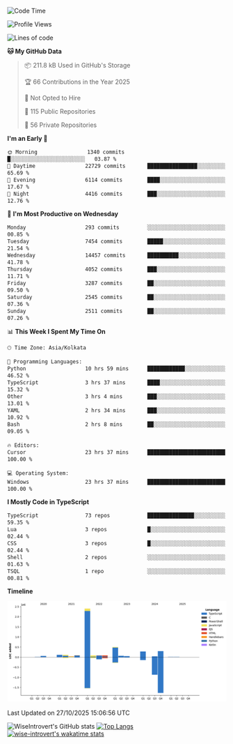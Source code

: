 <!--START_SECTION:waka-->
![Code Time](http://img.shields.io/badge/Code%20Time-4%2C419%20hrs%2039%20mins-blue)

![Profile Views](http://img.shields.io/badge/Profile%20Views-0-blue)

![Lines of code](https://img.shields.io/badge/From%20Hello%20World%20I%27ve%20Written-4.3%20million%20lines%20of%20code-blue)

**🐱 My GitHub Data** 

> 📦 211.8 kB Used in GitHub's Storage 
 > 
> 🏆 66 Contributions in the Year 2025
 > 
> 🚫 Not Opted to Hire
 > 
> 📜 115 Public Repositories 
 > 
> 🔑 56 Private Repositories 
 > 
**I'm an Early 🐤** 

```text
🌞 Morning                1340 commits        █░░░░░░░░░░░░░░░░░░░░░░░░   03.87 % 
🌆 Daytime                22729 commits       ████████████████░░░░░░░░░   65.69 % 
🌃 Evening                6114 commits        ████░░░░░░░░░░░░░░░░░░░░░   17.67 % 
🌙 Night                  4416 commits        ███░░░░░░░░░░░░░░░░░░░░░░   12.76 % 
```
📅 **I'm Most Productive on Wednesday** 

```text
Monday                   293 commits         ░░░░░░░░░░░░░░░░░░░░░░░░░   00.85 % 
Tuesday                  7454 commits        █████░░░░░░░░░░░░░░░░░░░░   21.54 % 
Wednesday                14457 commits       ██████████░░░░░░░░░░░░░░░   41.78 % 
Thursday                 4052 commits        ███░░░░░░░░░░░░░░░░░░░░░░   11.71 % 
Friday                   3287 commits        ██░░░░░░░░░░░░░░░░░░░░░░░   09.50 % 
Saturday                 2545 commits        ██░░░░░░░░░░░░░░░░░░░░░░░   07.36 % 
Sunday                   2511 commits        ██░░░░░░░░░░░░░░░░░░░░░░░   07.26 % 
```


📊 **This Week I Spent My Time On** 

```text
🕑︎ Time Zone: Asia/Kolkata

💬 Programming Languages: 
Python                   10 hrs 59 mins      ████████████░░░░░░░░░░░░░   46.52 % 
TypeScript               3 hrs 37 mins       ████░░░░░░░░░░░░░░░░░░░░░   15.32 % 
Other                    3 hrs 4 mins        ███░░░░░░░░░░░░░░░░░░░░░░   13.01 % 
YAML                     2 hrs 34 mins       ███░░░░░░░░░░░░░░░░░░░░░░   10.92 % 
Bash                     2 hrs 8 mins        ██░░░░░░░░░░░░░░░░░░░░░░░   09.05 % 

🔥 Editors: 
Cursor                   23 hrs 37 mins      █████████████████████████   100.00 % 

💻 Operating System: 
Windows                  23 hrs 37 mins      █████████████████████████   100.00 % 
```

**I Mostly Code in TypeScript** 

```text
TypeScript               73 repos            ███████████████░░░░░░░░░░   59.35 % 
Lua                      3 repos             █░░░░░░░░░░░░░░░░░░░░░░░░   02.44 % 
CSS                      3 repos             █░░░░░░░░░░░░░░░░░░░░░░░░   02.44 % 
Shell                    2 repos             ░░░░░░░░░░░░░░░░░░░░░░░░░   01.63 % 
TSQL                     1 repo              ░░░░░░░░░░░░░░░░░░░░░░░░░   00.81 % 
```



**Timeline**

![Lines of Code chart](https://raw.githubusercontent.com/wise-introvert/wise-introvert/master/assets/bar_graph.png)


 Last Updated on 27/10/2025 15:06:56 UTC
<!--END_SECTION:waka-->

![WiseIntrovert's GitHub stats](https://github-readme-stats.vercel.app/api?username=wise-introvert&count_private=true&show_icons=true)
[![Top Langs](https://github-readme-stats.vercel.app/api/top-langs/?username=wise-introvert&langs_count=10)](https://github.com/anuraghazra/github-readme-stats)
[![wise-introvert's wakatime stats](https://github-readme-stats.vercel.app/api/wakatime?username=wiseintrovert)](https://github.com/anuraghazra/github-readme-stats)
